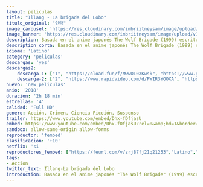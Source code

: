 ```yaml
---
layout: peliculas
title: "Illang - La brigada del Lobo"
titulo_original: "인랑"
image_carousel: 'https://res.cloudinary.com/imbriitneysam/image/upload/v1542311334/brigada-poster-min.jpg'
image_banner: 'https://res.cloudinary.com/imbriitneysam/image/upload/v1542311334/brigada-banner-min.jpg'
description: Basada en el anime japonés The Wolf Brigade (1999) escrito por Mamoru Oshii. En el año 2029, tras anunciar los gobiernos de Corea del Norte y del Sur un plan quinquenal para unificar el país, las naciones más poderosas del mundo imponen unas fuertes sanciones que paralizan la economía y conducen a un periodo de caos infernal. Tras la aparición de un grupo terrorista armado llamado La Secta que se opone al gobierno y a la unificación, el presidente crea una nueva división policial llamada Unidad Especial que consigue un poder considerable.
description_corta: Basada en el anime japonés The Wolf Brigade (1999) escrito por Mamoru Oshii. En el año 2029, tras anunciar los gobiernos de Corea del Norte y del Sur un plan quinquenal para unificar el país, las naciones más poderosas del mundo imponen unas....
idioma: 'Latino'
category: 'peliculas'
descargas: 'yes'
descargas2:
    descarga-1: ["1", "https://oload.fun/f/MwwDL0XKwsk", "https://www.google.com/s2/favicons?domain=openload.co","OpenLoad","https://res.cloudinary.com/imbriitneysam/image/upload/v1541473684/mexico.png", "Latino", "Full HD"]
    descarga-2: ["2", "https://www.rapidvideo.com/d/FWIR3YOOXA", "https://www.google.com/s2/favicons?domain=www.rapidvideo.com","RapidVideo","https://res.cloudinary.com/imbriitneysam/image/upload/v1541473684/mexico.png", "Latino", "Full HD"]
nuevo: 'new_peliculas'
anio: '2018'
duracion: '2h 18 min'
estrellas: '4'
calidad: 'Full HD'
genero: Acción, Crimen, Ciencia Ficción, Suspenso
trailer: https://www.youtube.com/embed/Dhx-fDfjasU
embed: https://www.youtube.com/embed/Dhx-fDfjasU?rel=0&amp;hd=1&border=0&wmode=opaque&enablejsapi=1&modestbranding=1&controls=1&showinfo=1
sandbox: allow-same-origin allow-forms
reproductor: 'fembed'
clasificacion: '+10'
netflix: 'si'
reproductores_fembed: ["https://feurl.com/v/zrj87fj21q21253","Latino","https://feurl.com/v/zyvndnjd891","Latino","https://mstream.space/3q6o9ikq0due","Latino"]
tags:
- Accion
twitter_text: Illang-La brigada del Lobo
introduction: Basada en el anime japonés "The Wolf Brigade" (1999) escrito por Mamoru Oshii. En el año 2029, tras anunciar los gobiernos de Corea del Norte y del Sur un plan quinquenal para unificar el país, las naciones más poderosas del mundo imponen unas...
---
```












